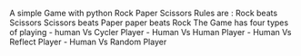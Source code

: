 A simple Game with python Rock Paper Scissors 
Rules are :
  Rock beats  Scissors 
  Scissors beats Paper
  paper beats Rock 
The Game has four types of playing 
    - human Vs Cycler Player 
    - Human Vs Human Player
    - Human Vs Reflect Player 
    - Human Vs Random Player 
   
